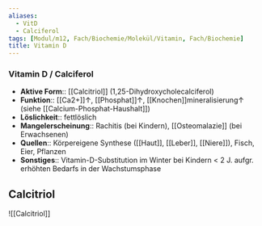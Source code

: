 ```yaml
---
aliases:
  - VitD
  - Calciferol
tags: [Modul/m12, Fach/Biochemie/Molekül/Vitamin, Fach/Biochemie]
title: Vitamin D
---
```

### Vitamin D / Calciferol 
- **Aktive Form**:: [[Calcitriol]] (1,25-Dihydroxycholecalciferol)
- **Funktion**:: [[Ca2+]]↑, [[Phosphat]]↑, [[Knochen]]mineralisierung↑ (siehe [[Calcium-Phosphat-Haushalt]])
- **Löslichkeit**:: fettlöslich
- **Mangelerscheinung**:: Rachitis (bei Kindern), [[Osteomalazie]] (bei Erwachsenen)
- **Quellen**:: Körpereigene Synthese ([[Haut]], [[Leber]], [[Niere]]), Fisch, Eier, Pflanzen
- **Sonstiges**:: Vitamin-D-Substitution im Winter bei Kindern < 2 J. aufgr. erhöhten Bedarfs in der Wachstumsphase

## Calcitriol
![[Calcitriol]]